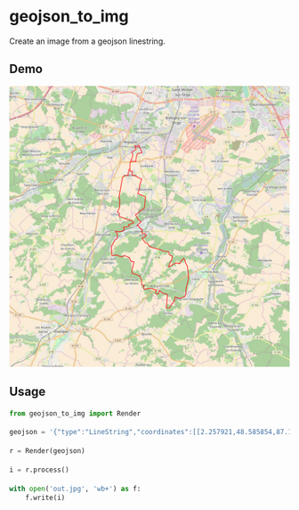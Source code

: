 # geojson_to_img

Create an image from a geojson linestring.

## Demo
![](doc/out.jpg)

## Usage
```python
from geojson_to_img import Render

geojson = '{"type":"LineString","coordinates":[[2.257921,48.585854,87.14],[2.258616,48.58588,87.14],[2.258009,48.587399,75.6],[2.255933,48.586365,77.52],[2.252881,48.586563,67.429688],[2.254731,48.584026,91.462524],[2.249013,48.58165,91.46],[2.250155,48.580166,95.788452],[2.250155,48.578194,97.23],[2.246867,48.57233,93.39],[2.246716,48.567307,93.385132]]}'

r = Render(geojson)

i = r.process()

with open('out.jpg', 'wb+') as f:
	f.write(i)
```